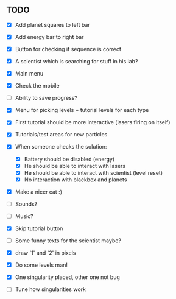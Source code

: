 TODO
----

- [x] Add planet squares to left bar
- [x] Add energy bar to right bar
- [x] Button for checking if sequence is correct
- [x] A scientist which is searching for stuff in his lab?
- [x] Main menu
- [x] Check the mobile
- [ ] Ability to save progress?
- [x] Menu for picking levels + tutorial levels for each type


- [x] First tutorial should be more interactive (lasers firing on itself)
- [x] Tutorials/test areas for new particles
- [x] When someone checks the solution:
  - [x] Battery should be disabled (energy)
  - [x] He should be able to interact with lasers
  - [x] He should be able to interact with scientist (level reset)
  - [x] No interaction with blackbox and planets
- [x] Make a nicer cat :)
- [ ] Sounds?
- [ ] Music?
- [x] Skip tutorial button
- [ ] Some funny texts for the scientist maybe?
- [x] draw '1' and '2' in pixels
- [x] Do some levels man!
- [x] One singularity placed, other one not bug
- [ ] Tune how singularities work